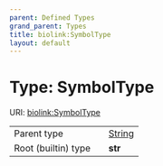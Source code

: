 ```yaml
---
parent: Defined Types
grand_parent: Types
title: biolink:SymbolType
layout: default
---
```


# Type: SymbolType




URI: [biolink:SymbolType](https://w3id.org/biolink/vocab/SymbolType)

|  |  |  |
| --- | --- | --- |
| Parent type | | [String](types/String.md) |
| Root (builtin) type | | **str** |
